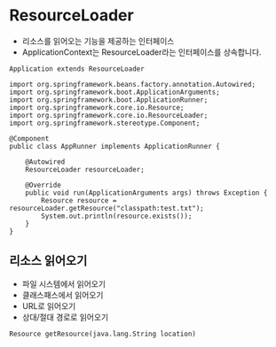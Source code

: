 # ResourceLoader

- 리소스를 읽어오는 기능을 제공하는 인터페이스
- ApplicationContext는 ResourceLoader라는 인터페이스를 상속합니다.

```
Application extends ResourceLoader
```

```
import org.springframework.beans.factory.annotation.Autowired;
import org.springframework.boot.ApplicationArguments;
import org.springframework.boot.ApplicationRunner;
import org.springframework.core.io.Resource;
import org.springframework.core.io.ResourceLoader;
import org.springframework.stereotype.Component;

@Component
public class AppRunner implements ApplicationRunner {

    @Autowired
    ResourceLoader resourceLoader;

    @Override
    public void run(ApplicationArguments args) throws Exception {
        Resource resource = resourceLoader.getResource("classpath:test.txt");
        System.out.println(resource.exists());
    }
}
```

## 리소스 읽어오기

- 파일 시스템에서 읽어오기
- 클래스패스에서 읽어오기
- URL로 읽어오기
- 상대/절대 경로로 읽어오기

```
Resource getResource(java.lang.String location)
```
